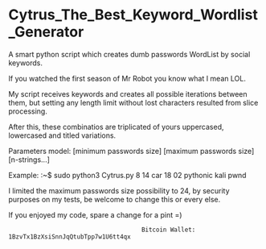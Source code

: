 # Cytrus_The_Best_Keyword_Wordlist_Generator
A smart python script which creates dumb passwords WordList by social keywords.

If you watched the first season of Mr Robot you know what I mean LOL. 

My script receives keywords and creates all possible iterations between them, but setting any length limit without lost characters resulted from slice processing.

After this, these combinatios are triplicated of yours uppercased, lowercased and titled variations.  

Parameters model: [minimum passwords size] [maximum passwords size] [n-strings...] 

Example:
                                         :~$ sudo python3 Cytrus.py 8 14 car 18 02 pythonic kali pwnd

I limited the maximum passwords size possibility to 24, by security purposes on my tests, be welcome to change this or every else.

If you enjoyed my code, spare a change for a pint =)

                                         Bitcoin Wallet: 1BzvTx1BzXsiSnnJqQtubTpp7w1U6tt4qx
